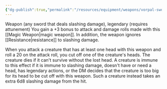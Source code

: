 ```yaml
---
{"dg-publish":true,"permalink":"/resources/equipment/weapons/vorpal-sword/"}
---
```



Weapon (any sword that deals slashing damage), legendary (requires attunement)
You gain a +3 bonus to attack and damage rolls made with this [[Magic Weapon\|magic weapon]]. In addition, the weapon ignores [[Resistance\|resistance]] to slashing damage.

When you attack a creature that has at least one head with this weapon and roll a 20 on the attack roll, you cut off one of the creature's heads. The creature dies if it can't survive without the lost head. A creature is immune to this effect if it is immune to slashing damage, doesn't have or need a head, has legendary actions, or the DM decides that the creature is too big for its head to be cut off with this weapon. Such a creature instead takes an extra 6d8 slashing damage from the hit.